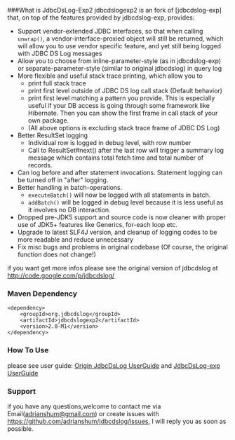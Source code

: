 ###What is JdbcDsLog-Exp2
jdbcdslogexp2 is an fork of [jdbcdslog-exp] that, on top of the features provided by jdbcdslog-exp, provides:

* Support vendor-extended JDBC interfaces, so that when calling `unwrap()`, a vendor-interface-proxied object will still be returned, which will allow you to use vendor specific feature, and yet still being logged with JDBC DS Log messages
* Allow you to choose from inline-parameter-style (as in jdbcdslog-exp) or separate-parameter-style (similar to original jdbcdslog) in query log
* More flexible and useful stack trace printing, which allow you to
  * print full stack trace
  * print first level outside of JDBC DS log call stack (Default behavior)
  * print first level matching a pattern you provide.  This is especially useful if your DB access is going through some framework like Hibernate.  Then you can show the first frame in call stack of your own package.
  * (All above options is excluding stack trace frame of JDBC DS Log)
* Better ResultSet logging
  * Individual row is logged in debug level, with row number
  * Call to ResultSet#next() after the last row will trigger a summary log message which contains total fetch time and total number of records.
* Can log before and after statement invocations.  Statement logging can be turned off in "after" logging.
* Better handling in batch-operations.
  * `executeBatch()` will now be logged with all statements in batch.
  * `addBatch()` will be logged in debug level because it is less useful as it involves no DB interaction.
* Dropped pre-JDK5 support and source code is now cleaner with proper use of JDK5+ features like Generics, for-each loop etc.
* Upgrade to latest SLF4J version, and cleanup of logging codes to be more readable and reduce unnecessary
* Fix misc bugs and problems in original codebase
(Of course, the original function does not change!)

if you want get more infos please see the original version of jdbcdslog at <http://code.google.com/p/jdbcdslog/>

### Maven Dependency
    <dependency>
        <groupId>org.jdbcdslog</groupId>
        <artifactId>jdbcdslogexp2</artifactId>
        <version>2.0-M1</version>
    </dependency>




### How To Use
please see user guide: [Origin JdbcDsLog UserGuide](http://code.google.com/p/jdbcdslog/wiki/UserGuide ) and [JdbcDsLog-exp UserGuide](http://code.google.com/p/jdbcdslog-exp/wiki/UserGuide)

### Support
if you have any questions,welcome to contact me via Email(adrianshum@gmail.com) or create issues with <https://github.com/adrianshum/jdbcdslog/issues>, I will reply you as soon as possible.
